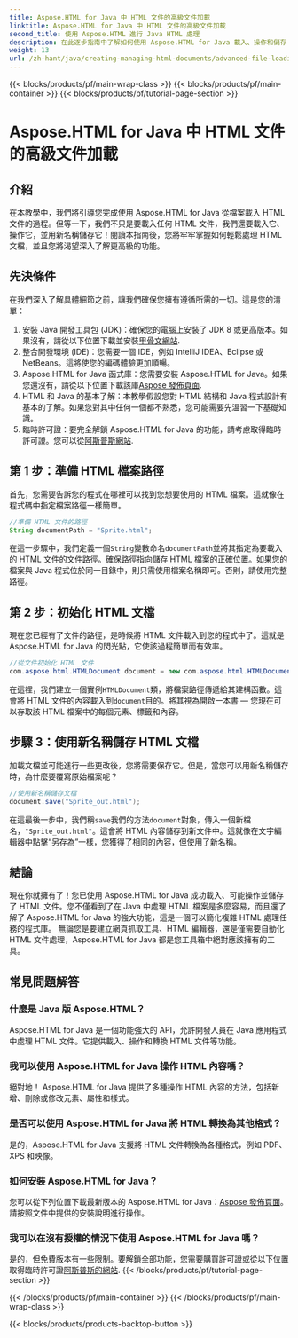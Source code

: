 ```yaml
---
title: Aspose.HTML for Java 中 HTML 文件的高級文件加載
linktitle: Aspose.HTML for Java 中 HTML 文件的高級文件加載
second_title: 使用 Aspose.HTML 進行 Java HTML 處理
description: 在此逐步指南中了解如何使用 Aspose.HTML for Java 載入、操作和儲存 HTML 文件。在您的 Java 專案中解鎖進階 HTML 處理。
weight: 13
url: /zh-hant/java/creating-managing-html-documents/advanced-file-loading-html-documents/
---
```


{{< blocks/products/pf/main-wrap-class >}}
{{< blocks/products/pf/main-container >}}
{{< blocks/products/pf/tutorial-page-section >}}

# Aspose.HTML for Java 中 HTML 文件的高級文件加載

## 介紹
在本教學中，我們將引導您完成使用 Aspose.HTML for Java 從檔案載入 HTML 文件的過程。但等一下，我們不只是要載入任何 HTML 文件，我們還要載入它、操作它，並用新名稱儲存它！閱讀本指南後，您將牢牢掌握如何輕鬆處理 HTML 文檔，並且您將渴望深入了解更高級的功能。
## 先決條件
在我們深入了解具體細節之前，讓我們確保您擁有遵循所需的一切。這是您的清單：
1. 安裝 Java 開發工具包 (JDK)：確保您的電腦上安裝了 JDK 8 或更高版本。如果沒有，請從以下位置下載並安裝[甲骨文網站](https://www.oracle.com/java/technologies/javase-downloads.html).
2. 整合開發環境 (IDE)：您需要一個 IDE，例如 IntelliJ IDEA、Eclipse 或 NetBeans。這將使您的編碼體驗更加順暢。
3.  Aspose.HTML for Java 函式庫：您需要安裝 Aspose.HTML for Java。如果您還沒有，請從以下位置下載該庫[Aspose 發佈頁面](https://releases.aspose.com/html/java/).
4. HTML 和 Java 的基本了解：本教學假設您對 HTML 結構和 Java 程式設計有基本的了解。如果您對其中任何一個都不熟悉，您可能需要先溫習一下基礎知識。
5. 臨時許可證：要完全解鎖 Aspose.HTML for Java 的功能，請考慮取得臨時許可證。您可以從[阿斯普斯網站](https://purchase.aspose.com/temporary-license/).

## 第 1 步：準備 HTML 檔案路徑
首先，您需要告訴您的程式在哪裡可以找到您想要使用的 HTML 檔案。這就像在程式碼中指定檔案路徑一樣簡單。
```java
//準備 HTML 文件的路徑
String documentPath = "Sprite.html";
```
在這一步驟中，我們定義一個`String`變數命名`documentPath`並將其指定為要載入的 HTML 文件的文件路徑。確保路徑指向儲存 HTML 檔案的正確位置。如果您的檔案與 Java 程式位於同一目錄中，則只需使用檔案名稱即可。否則，請使用完整路徑。
## 第 2 步：初始化 HTML 文檔
現在您已經有了文件的路徑，是時候將 HTML 文件載入到您的程式中了。這就是 Aspose.HTML for Java 的閃光點，它使該過程簡單而有效率。
```java
//從文件初始化 HTML 文件
com.aspose.html.HTMLDocument document = new com.aspose.html.HTMLDocument(documentPath);
```
在這裡，我們建立一個實例`HTMLDocument`類，將檔案路徑傳遞給其建構函數。這會將 HTML 文件的內容載入到`document`目的。將其視為開啟一本書 — 您現在可以存取該 HTML 檔案中的每個元素、標籤和內容。
## 步驟 3：使用新名稱儲存 HTML 文檔
加載文檔並可能進行一些更改後，您將需要保存它。但是，當您可以用新名稱儲存時，為什麼要覆寫原始檔案呢？
```java
//使用新名稱儲存文檔
document.save("Sprite_out.html");
```
在這最後一步中，我們稱`save`我們的方法`document`對象，傳入一個新檔名，`"Sprite_out.html"`。這會將 HTML 內容儲存到新文件中。這就像在文字編輯器中點擊“另存為”一樣，您獲得了相同的內容，但使用了新名稱。
## 結論
現在你就擁有了！您已使用 Aspose.HTML for Java 成功載入、可能操作並儲存了 HTML 文件。您不僅看到了在 Java 中處理 HTML 檔案是多麼容易，而且還了解了 Aspose.HTML for Java 的強大功能，這是一個可以簡化複雜 HTML 處理任務的程式庫。
無論您是要建立網頁抓取工具、HTML 編輯器，還是僅需要自動化 HTML 文件處理，Aspose.HTML for Java 都是您工具箱中絕對應該擁有的工具。
## 常見問題解答
### 什麼是 Java 版 Aspose.HTML？
Aspose.HTML for Java 是一個功能強大的 API，允許開發人員在 Java 應用程式中處理 HTML 文件。它提供載入、操作和轉換 HTML 文件等功能。
### 我可以使用 Aspose.HTML for Java 操作 HTML 內容嗎？
絕對地！ Aspose.HTML for Java 提供了多種操作 HTML 內容的方法，包括新增、刪除或修改元素、屬性和樣式。
### 是否可以使用 Aspose.HTML for Java 將 HTML 轉換為其他格式？
是的，Aspose.HTML for Java 支援將 HTML 文件轉換為各種格式，例如 PDF、XPS 和映像。
### 如何安裝 Aspose.HTML for Java？
您可以從下列位置下載最新版本的 Aspose.HTML for Java：[Aspose 發佈頁面](https://releases.aspose.com/html/java/)。請按照文件中提供的安裝說明進行操作。
### 我可以在沒有授權的情況下使用 Aspose.HTML for Java 嗎？
是的，但免費版本有一些限制。要解鎖全部功能，您需要購買許可證或從以下位置取得臨時許可證[阿斯普斯的網站](https://purchase.aspose.com/temporary-license/).
{{< /blocks/products/pf/tutorial-page-section >}}

{{< /blocks/products/pf/main-container >}}
{{< /blocks/products/pf/main-wrap-class >}}

{{< blocks/products/products-backtop-button >}}
